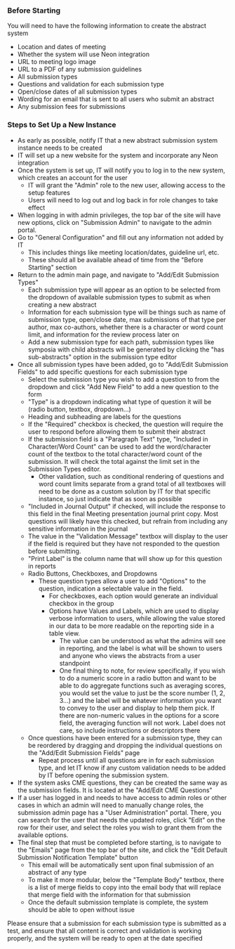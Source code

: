### Before Starting

You will need to have the following information to create the abstract system
- Location and dates of meeting
- Whether the system will use Neon integration
- URL to meeting logo image
- URL to a PDF of any submission guidelines
- All submission types
- Questions and validation for each submission type
- Open/close dates of all submission types
- Wording for an email that is sent to all users who submit an abstract
- Any submission fees for submissions


### Steps to Set Up a New Instance
- As early as possible, notify IT that a new abstract submission system instance needs to be created
- IT will set up a new website for the system and incorporate any Neon integration
- Once the system is set up, IT will notify you to log in to the new system, which creates an account for the user
	- IT will grant the "Admin" role to the new user, allowing access to the setup features
	- Users will need to log out and log back in for role changes to take effect
- When logging in with admin privileges, the top bar of the site will have new options, click on "Submission Admin" to navigate to the admin portal.
- Go to "General Configuration" and fill out any information not added by IT
	- This includes things like meeting location/dates, guideline url, etc.
	- These should all be available ahead of time from the "Before Starting" section
- Return to the admin main page, and navigate to "Add/Edit Submission Types"
	- Each submission type will appear as an option to be selected from the dropdown of available submission types to submit as when creating a new abstract
	- Information for each submission type will be things such as name of submission type, open/close date, max submissions of that type per author, max co-authors, whether there is a character or word count limit, and information for the review process later on
	- Add a new submission type for each path, submission types like symposia with child abstracts will be generated by clicking the "has sub-abstracts" option in the submission type editor
- Once all submission types have been added, go to "Add/Edit Submission Fields" to add specific questions for each submission type
	- Select the submission type you wish to add a question to from the dropdown and click "Add New Field" to add a new question to the form
	- "Type" is a dropdown indicating what type of question it will be (radio button, textbox, dropdown...)
	- Heading and subheading are labels for the questions
	- If the "Required" checkbox is checked, the question will require the user to respond before allowing them to submit their abstract
	- If the submission field is a "Paragraph Text" type, "Included in Character/Word Count" can be used to add the word/character count of the textbox to the total character/word count of the submission. It will check the total against the limit set in the Submission Types editor.
		- Other validation, such as conditional rendering of questions and word count limits separate from a grand total of all textboxes will need to be done as a custom solution by IT for that specific instance, so just indicate that as soon as possible
	- "Included in Journal Output" if checked, will include the response to this field in the final Meeting presentation journal print copy. Most questions will likely have this checked, but refrain from including any sensitive information in the journal
	- The value in the "Validation Message" textbox will display to the user if the field is required but they have not responded to the question before submitting.
	- "Print Label" is the column name that will show up for this question in reports
	- Radio Buttons, Checkboxes, and Dropdowns
		- These question types allow a user to add "Options" to the question, indication a selectable value in the field. 
			- For checkboxes, each option would generate an individual checkbox in the group
			- Options have Values and Labels, which are used to display verbose information to users, while allowing the value stored in our data to be more readable on the reporting side in a table view.
				- The value can be understood as what the admins will see in reporting, and the label is what will be shown to users and anyone who views the abstracts from a user standpoint
				- One final thing to note, for review specifically, if you wish to do a numeric score in a radio button and want to be able to do aggregate functions such as averaging scores, you would set the value to just be the score number (1, 2, 3...) and the label will be whatever information you want to convey to the user and display to help them pick. If there are non-numeric values in the options for a score field, the averaging function will not work. Label does not care, so include instructions or descriptors there
	- Once questions have been entered for a submission type, they can be reordered by dragging and dropping the individual questions on the "Add/Edit Submission Fields" page
		- Repeat process until all questions are in for each submission type, and let IT know if any custom validation needs to be added by IT before opening the submission system.
- If the system asks CME questions, they can be created the same way as the submission fields. It is located at the "Add/Edit CME Questions"
- If a user has logged in and needs to have access to admin roles or other cases in which an admin will need to manually change roles, the submission admin page has a "User Administration" portal. There, you can search for the user that needs the updated roles, click "Edit" on the row for their user, and select the roles you wish to grant them from the available options.
- The final step that must be completed before starting, is to navigate to the "Emails" page from the top bar of the site, and click the "Edit Default Submission Notification Template" button
	- This email will be automatically sent upon final submission of an abstract of any type
	- To make it more modular, below the "Template Body" textbox, there is a list of merge fields to copy into the email body that will replace that merge field with the information for that submission
	- Once the default submission template is complete, the system should be able to open without issue

Please ensure that a submission for each submission type is submitted as a test, and ensure that all content is correct and validation is working properly, and the system will be ready to open at the date specified